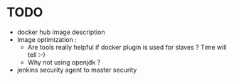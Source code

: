 # TODO

* docker hub image description
* Image optimization :
  * Are tools really helpful if docker plugin is used for slaves ? Time will tell :-)
  * Why not using openjdk ?
* jenkins security agent to master security

